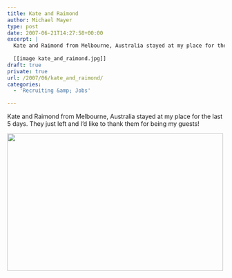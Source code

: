```yaml
---
title: Kate and Raimond
author: Michael Mayer
type: post
date: 2007-06-21T14:27:58+00:00
excerpt: |
  Kate and Raimond from Melbourne, Australia stayed at my place for the last 5 days. They just left and I'd like to thank them for being my guests! 
  
  [[image kate_and_raimond.jpg]]
draft: true
private: true
url: /2007/06/kate_and_raimond/
categories:
  - 'Recruiting &amp; Jobs'

---
```

Kate and Raimond from Melbourne, Australia stayed at my place for the last 5 days. They just left and I&#8217;d like to thank them for being my guests!

[<img class="alignnone size-medium wp-image-762" title="kate_and_raimond1" src="https://blog.liquidbytes.net/wp-content/uploads/2008/04/kate_and_raimond1.jpg" alt="" width="500" height="318" />][1]

 [1]: https://blog.liquidbytes.net/wp-content/uploads/2008/04/kate_and_raimond1.jpg